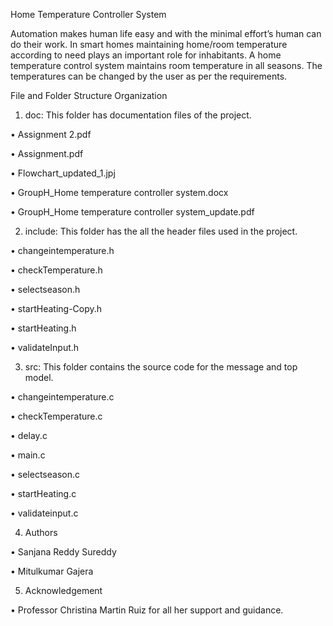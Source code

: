 Home Temperature Controller System
 	
  Automation makes human life easy and with the minimal effort’s human can do their work. In smart homes maintaining home/room     temperature according to need plays an important role for inhabitants. A home temperature control system maintains room temperature in all seasons. The temperatures can be changed by the user as per the requirements.

File and Folder Structure Organization

1.	doc: This folder has documentation files of the project.

  •	Assignment 2.pdf

  •	Assignment.pdf

  •	Flowchart_updated_1.jpj

  •	GroupH_Home temperature controller system.docx

  •	GroupH_Home temperature controller system_update.pdf
 	
2.	include: This folder has the all the header files used in the project.

  •	changeintemperature.h

  •	checkTemperature.h

  •	selectseason.h

  •	startHeating-Copy.h

  •	startHeating.h

  •	validateInput.h
 	
3.	src: This folder contains the source code for the message and top model.

  •	changeintemperature.c

  •	checkTemperature.c

  •	delay.c

  •	main.c

  •	selectseason.c

  • startHeating.c

  •	validateinput.c
 	
4.	Authors

  •	Sanjana Reddy Sureddy

  •	Mitulkumar Gajera
 	
5. Acknowledgement

  • Professor Christina Martin Ruiz for all her support and guidance.


